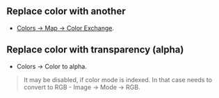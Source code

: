 ## Replace color with another
* [Colors -> Map -> Color Exchange](https://askubuntu.com/questions/27578/in-gimp-can-i-change-all-black-pixels-in-a-picture-to-blue-pixels).

## Replace color with transparency (alpha)
* Colors -> Color to alpha.

> It may be disabled, if color mode is indexed. In that case needs to convert to RGB - Image -> Mode -> RGB.
